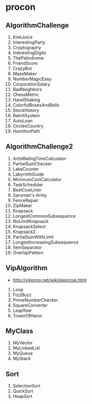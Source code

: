 procon
======

## AlgorithmChallenge
1. KiwiJuice
2. InterestingParty
3. Cryptography
4. InterestingDigits
5. ThePalindrome
6. FriendScore
7. CrazyBot
8. MazeMaker
9. NumberMagicEasy
10. CorporationSalary
11. BadNeighbors
12. ChessMetric
13. HandShaking
14. ColorfulBoxesAndBalls
15. StockHistory
16. BatchSystem
17. AutoLoan
18. CirclesCountry
19. HamiltonPath

## AlgorithmChallenge2
1. AntsWalingTimeCalculator
2. PartialSumChecker
3. LakeCounter
4. LabyrinthGuide
5. MinimumCoinCalculator
6. TaskScheduler
7. BestCowLiner
8. Saruman's Army
9. FenceRepair
10. ZipMaker
11. Knapsack
12. LongestCommonSubsequence
13. NoLimitKnapsack
14. KnapsackSelect
15. Knapsack2
16. PartialSumWithLimit
17. LongestIncreasingSubsequence
18. ItemSeparator
19. OverlapPattern

## VipAlgorithm
- http://vipprog.net/wiki/exercise.html
1. Loop
2. FizzBuzz
3. PrimeNumberChecker
4. SquareConverter
5. LeapYear
6. TowerOfHanoi

## MyClass
1. MyVector
2. MyLinkedList
3. MyQueue
4. MyStack

## Sort
1. SelectionSort
2. QuickSort
3. HeapSort
